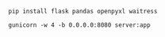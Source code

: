 ```
pip install flask pandas openpyxl waitress
```

```
gunicorn -w 4 -b 0.0.0.0:8080 server:app
```
